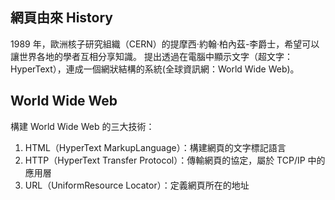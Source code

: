 ## 網頁由來 History

1989 年，歐洲核子研究組織（CERN）的提摩西·約翰·柏內茲-李爵士，希望可以讓世界各地的學者互相分享知識。
提出透過在電腦中顯示文字（超文字：HyperText），連成一個網狀結構的系統(全球資訊網：World Wide Web)。

## World Wide Web
構建 World Wide Web 的三大技術：
1. HTML（HyperText MarkupLanguage）：構建網頁的文字標記語言
2. HTTP（HyperText Transfer Protocol）：傳輸網頁的協定，屬於 TCP/IP 中的應用層
3. URL（UniformResource Locator）：定義網頁所在的地址
